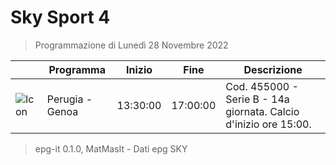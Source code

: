 # Sky Sport 4
> Programmazione di Lunedì 28 Novembre 2022

||Programma|Inizio|Fine|Descrizione|
|---|---|---|---|---|
|![Icon](https://guidatv.sky.it/uuid/c520ec61-fa29-4c72-9d74-5a04f492ce3b/cover?md5ChecksumParam=916a0b6563145ae02965876d882a8bbf)|Perugia - Genoa|13:30:00|17:00:00|Cod. 455000 - Serie B - 14a giornata. Calcio d&#039;inizio ore 15:00.



 > epg-it 0.1.0, MatMasIt - Dati epg SKY